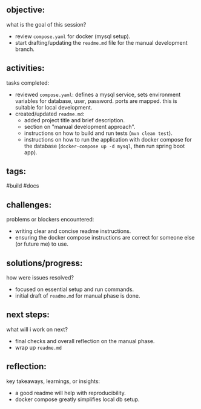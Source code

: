 ## objective:
what is the goal of this session?
- review `compose.yaml` for docker (mysql setup).
- start drafting/updating the `readme.md` file for the manual development branch.

## activities:
tasks completed:
- reviewed `compose.yaml`: defines a mysql service, sets environment variables for database, user, password. ports are mapped. this is suitable for local development.
- created/updated `readme.md`:
    - added project title and brief description.
    - section on "manual development approach".
    - instructions on how to build and run tests (`mvn clean test`).
    - instructions on how to run the application with docker compose for the database (`docker-compose up -d mysql`, then run spring boot app).

## tags:
 #build #docs

## challenges:
problems or blockers encountered: 
- writing clear and concise readme instructions.
- ensuring the docker compose instructions are correct for someone else (or future me) to use.

## solutions/progress:
how were issues resolved?
- focused on essential setup and run commands.
- initial draft of `readme.md` for manual phase is done.

## next steps:
what will i work on next?
- final checks and overall reflection on the manual phase.
- wrap up `readme.md`

## reflection:
key takeaways, learnings, or insights:
- a good readme will help with reproducibility.
- docker compose greatly simplifies local db setup.
